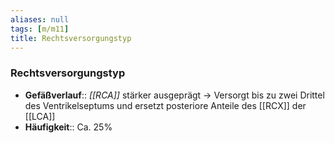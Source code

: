 ```yaml
---
aliases: null
tags: [m/m11]
title: Rechtsversorgungstyp
---
```

### Rechtsversorgungstyp
- **Gefäßverlauf**:: *[[RCA]]* stärker ausgeprägt → Versorgt bis zu zwei Drittel des Ventrikelseptums und ersetzt posteriore Anteile des [[RCX]] der [[LCA]]
- **Häufigkeit**:: Ca. 25%